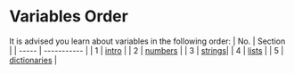 # Variables Order
It is advised you learn about variables in the following order:
|  No.  | Section     |
| ----- | ----------- |
|   1   | [intro](intro.py)       |
|   2   | [numbers](numbers.py)   |
|   3   | [strings](strings.py)|
|   4   | [lists](lists.py)       |
|   5   | [dictionaries](dictionaries.py)  |